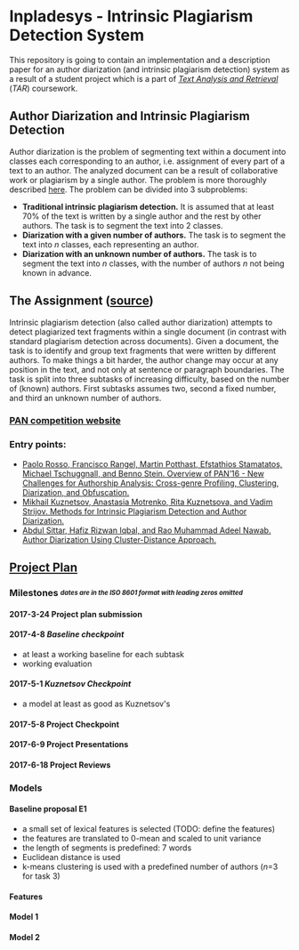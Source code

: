 # Inpladesys - Intrinsic Plagiarism Detection System

This repository is going to contain an implementation and a description paper for an author diarization (and intrinsic plagiarism detection) system as a result of a student project which is a part of [*Text Analysis and Retrieval*](https://www.fer.unizg.hr/en/course/taar) (*TAR*) coursework.

## Author Diarization and Intrinsic Plagiarism Detection
Author diarization is the problem of segmenting text within a document into classes each corresponding to an author, i.e. assignment of every part of a text to an author. The analyzed document can be a result of collaborative work or plagiarism by a single author. The problem is more thoroughly described [here](http://pan.webis.de/clef16/pan16-web/author-identification). The problem can be divided into 3 subproblems:
* **Traditional intrinsic plagiarism detection.** It is assumed that at least 70% of the text is written by a single author and the rest by other authors. The task is to segment the text into 2 classes.
* **Diarization with a given number of authors.** The task is to segment the text into *n* classes, each representing an author.
* **Diarization with an unknown number of authors.** The task is to segment the text into *n* classes, with the number of authors *n* not being known in advance.

## The Assignment ([source](http://www.fer.unizg.hr/_download/repository/TAR-2017-ProjectTopics.pdf))
Intrinsic plagiarism detection (also called author diarization) attempts to detect plagiarized text fragments within a single document (in contrast with standard plagiarism detection across documents). Given a document, the task is to identify and group text fragments that were written by different authors. To make things a bit harder, the author change may occur at any position in the text, and not only at sentence or paragraph boundaries. The task is split into three subtasks of increasing difficulty, based on the number of (known) authors. First subtasks assumes two, second a fixed number, and third an unknown number of authors.
### [PAN competition website](http://pan.webis.de/clef16/pan16-web/author-identification.html)
### Entry points:
* [Paolo Rosso, Francisco Rangel, Martin Potthast, Efstathios Stamatatos, Michael Tschuggnall, and Benno Stein. Overview of PAN’16 - New Challenges for Authorship Analysis: Cross-genre Profiling, Clustering, Diarization, and Obfuscation.](http://www.uni-weimar.de/medien/webis/publications/papers/stein_2016i.pdf)
* [Mikhail Kuznetsov, Anastasia Motrenko, Rita Kuznetsova, and Vadim Strijov. Methods for Intrinsic Plagiarism Detection and Author Diarization.](http://www.uni-weimar.de/medien/webis/events/pan-16/pan16-papers-final/pan16-author-identification/kuznetsov16-notebook.pdf)
* [Abdul Sittar, Hafiz Rizwan Iqbal, and Rao Muhammad Adeel Nawab. Author Diarization Using Cluster-Distance Approach.](http://www.uni-weimar.de/medien/webis/events/pan-16/pan16-papers-final/pan16-author-identification/sittar16-notebook.pdf)

## [Project Plan](https://drive.google.com/drive/folders/0BzQ2SbanL1zCa1VoSVJBLXBxUXM)
### Milestones <sub><sup>*dates are in the ISO 8601 format with leading zeros omitted*</sub></sup>
#### 2017-3-24 Project plan submission
#### 2017-4-8 *Baseline checkpoint*
* at least a working baseline for each subtask
* working evaluation
#### 2017-5-1 *Kuznetsov Checkpoint*
* a model at least as good as Kuznetsov's
#### 2017-5-8 Project Checkpoint
#### 2017-6-9 Project Presentations
#### 2017-6-18 Project Reviews

### Models
#### Baseline proposal E1
* a small set of lexical features is selected (TODO: define the features)
* the features are translated to 0-mean and scaled to unit variance
* the length of segments is predefined: 7 words
* Euclidean distance is used
* k-means clustering is used with a predefined number of authors (*n*=3 for task 3)
#### Features

#### Model 1
#### Model 2

